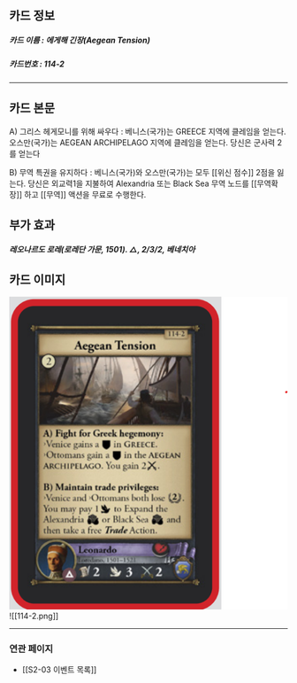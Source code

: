 ## 카드 정보
##### 카드 이름 : 에게해 긴장(Aegean Tension)
##### 카드번호 : 114-2
---
## 카드 본문

A) 그리스 헤게모니를 위해 싸우다 : 베니스(국가)는 GREECE 지역에 클레임을 얻는다. 오스만(국가)는 AEGEAN ARCHIPELAGO 지역에 클레임을 얻는다. 당신은 군사력 2를 얻는다

B) 무역 특권을 유지하다 : 베니스(국가)와 오스만(국가)는 모두 [[위신 점수]] 2점을 잃는다. 당신은 외교력1을 지불하여 Alexandria 또는 Black Sea 무역 노드를 [[무역확장]] 하고 [[무역]] 액션을 무료로 수행한다.

## 부가 효과
##### 레오나르도 로레(로레단 가문, 1501). △, 2/3/2, 베네치아

## 카드 이미지
<img src="\Assets\114-2.png"/>
![[114-2.png]]

--- 

### 연관 페이지
- [[S2-03 이벤트 목록]]
